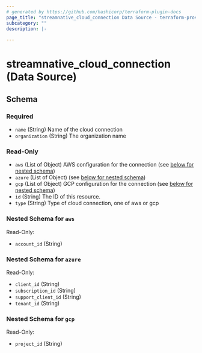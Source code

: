 ```yaml
---
# generated by https://github.com/hashicorp/terraform-plugin-docs
page_title: "streamnative_cloud_connection Data Source - terraform-provider-streamnative"
subcategory: ""
description: |-
  
---
```


# streamnative_cloud_connection (Data Source)





<!-- schema generated by tfplugindocs -->
## Schema

### Required

- `name` (String) Name of the cloud connection
- `organization` (String) The organization name

### Read-Only

- `aws` (List of Object) AWS configuration for the connection (see [below for nested schema](#nestedatt--aws))
- `azure` (List of Object) (see [below for nested schema](#nestedatt--azure))
- `gcp` (List of Object) GCP configuration for the connection (see [below for nested schema](#nestedatt--gcp))
- `id` (String) The ID of this resource.
- `type` (String) Type of cloud connection, one of aws or gcp

<a id="nestedatt--aws"></a>
### Nested Schema for `aws`

Read-Only:

- `account_id` (String)


<a id="nestedatt--azure"></a>
### Nested Schema for `azure`

Read-Only:

- `client_id` (String)
- `subscription_id` (String)
- `support_client_id` (String)
- `tenant_id` (String)


<a id="nestedatt--gcp"></a>
### Nested Schema for `gcp`

Read-Only:

- `project_id` (String)


